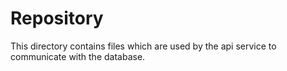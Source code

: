 # Repository

This directory contains files which are used by the api service to communicate with the database.
